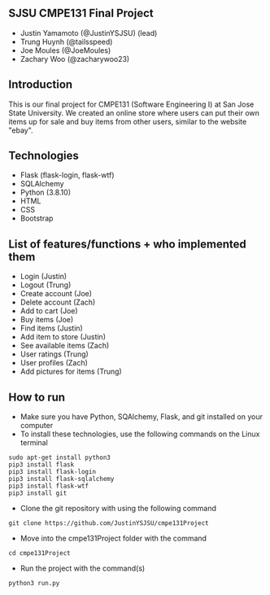 ## SJSU CMPE131 Final Project
- Justin Yamamoto (@JustinYSJSU) (lead)
- Trung Huynh (@tailsspeed)
- Joe Moules (@JoeMoules)
- Zachary Woo (@zacharywoo23)

## Introduction
This is our final project for CMPE131 (Software Engineering I) at
San Jose State University. We created an online store where users 
can put their own items up for sale and buy items from other users, similar 
to the website "ebay". 

## Technologies
- Flask (flask-login, flask-wtf)
- SQLAlchemy
- Python (3.8.10)
- HTML
- CSS
- Bootstrap

## List of features/functions + who implemented them
- Login (Justin)
- Logout (Trung)
- Create account (Joe)
- Delete account (Zach)
- Add to cart (Joe)
- Buy items (Joe)
- Find items (Justin)
- Add item to store (Justin)
- See available items (Zach)
- User ratings (Trung)
- User profiles (Zach)
- Add pictures for items (Trung)

## How to run
- Make sure you have Python, SQAlchemy, Flask, and git installed on your computer
- To install these technologies, use the following commands on the Linux terminal
```
sudo apt-get install python3
pip3 install flask
pip3 install flask-login
pip3 install flask-sqlalchemy
pip3 install flask-wtf
pip3 install git
```
- Clone the git repository with using the following command
```
git clone https://github.com/JustinYSJSU/cmpe131Project
```
- Move into the cmpe131Project folder with the command
```
cd cmpe131Project
```
- Run the project with the command(s)
```
python3 run.py
```
